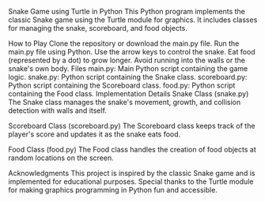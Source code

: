 Snake Game using Turtle in Python
This Python program implements the classic Snake game using the Turtle module for graphics. It includes classes for managing the snake, scoreboard, and food objects.


How to Play
Clone the repository or download the main.py file.
Run the main.py file using Python.
Use the arrow keys to control the snake.
Eat food (represented by a dot) to grow longer.
Avoid running into the walls or the snake's own body.
Files
main.py: Main Python script containing the game logic.
snake.py: Python script containing the Snake class.
scoreboard.py: Python script containing the Scoreboard class.
food.py: Python script containing the Food class.
Implementation Details
Snake Class (snake.py)
The Snake class manages the snake's movement, growth, and collision detection with walls and itself.

Scoreboard Class (scoreboard.py)
The Scoreboard class keeps track of the player's score and updates it as the snake eats food.

Food Class (food.py)
The Food class handles the creation of food objects at random locations on the screen.

Acknowledgments
This project is inspired by the classic Snake game and is implemented for educational purposes. Special thanks to the Turtle module for making graphics programming in Python fun and accessible.
